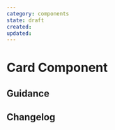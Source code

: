 ```yaml
---
category: components
state: draft
created: 
updated: 
---
```


# Card Component

## Guidance

## Changelog
